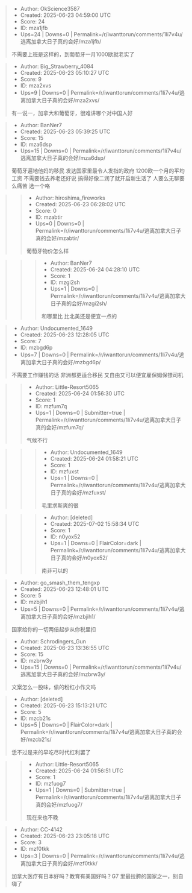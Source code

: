 > - Author: OkScience3587
> - Created: 2025-06-23 04:59:00 UTC
> - Score: 24
> - ID: mza1jfb
> - Ups=24 | Downs=0 | Permalink=/r/iwanttorun/comments/1li7v4u/逃离加拿大日子真的会好/mza1jfb/
>
> 不需要上班是这样的，到葡萄牙一月1000欧就老实了

> - Author: Big_Strawberry_4084
> - Created: 2025-06-23 05:10:27 UTC
> - Score: 9
> - ID: mza2xvs
> - Ups=9 | Downs=0 | Permalink=/r/iwanttorun/comments/1li7v4u/逃离加拿大日子真的会好/mza2xvs/
>
> 有一说一，加拿大和葡萄牙，很难讲哪个对中国人好

> - Author: BanNer7
> - Created: 2025-06-23 05:39:25 UTC
> - Score: 15
> - ID: mza6dsp
> - Ups=15 | Downs=0 | Permalink=/r/iwanttorun/comments/1li7v4u/逃离加拿大日子真的会好/mza6dsp/
>
> 葡萄牙遍地他妈的移民
> 发达国家里最令人发指的政府
> 1200欧一个月的平均工资
> 不需要钱去养老还好说
> 搞得好像二润了就开启新生活了
> 人要么无聊要么痛苦 选一个咯

>> - Author: hiroshima_fireworks
>> - Created: 2025-06-23 06:28:02 UTC
>> - Score: 0
>> - ID: mzabtir
>> - Ups=0 | Downs=0 | Permalink=/r/iwanttorun/comments/1li7v4u/逃离加拿大日子真的会好/mzabtir/
>>
>> 葡萄牙物价怎么样

>>> - Author: BanNer7
>>> - Created: 2025-06-24 04:28:10 UTC
>>> - Score: 1
>>> - ID: mzgi2sh
>>> - Ups=1 | Downs=0 | Permalink=/r/iwanttorun/comments/1li7v4u/逃离加拿大日子真的会好/mzgi2sh/
>>>
>>> 和哪里比
>>> 比北美还是便宜一点的

> - Author: Undocumented_1649
> - Created: 2025-06-23 12:28:05 UTC
> - Score: 7
> - ID: mzbgd6p
> - Ups=7 | Downs=0 | Permalink=/r/iwanttorun/comments/1li7v4u/逃离加拿大日子真的会好/mzbgd6p/
>
> 不需要工作赚钱的话 非洲都更适合移民 又自由又可以便宜雇保姆保镖司机

>> - Author: Little-Resort5065
>> - Created: 2025-06-24 01:56:30 UTC
>> - Score: 1
>> - ID: mzfum7q
>> - Ups=1 | Downs=0 | Submitter=true | Permalink=/r/iwanttorun/comments/1li7v4u/逃离加拿大日子真的会好/mzfum7q/
>>
>> 气候不行

>>> - Author: Undocumented_1649
>>> - Created: 2025-06-24 01:58:21 UTC
>>> - Score: 1
>>> - ID: mzfuxst
>>> - Ups=1 | Downs=0 | Permalink=/r/iwanttorun/comments/1li7v4u/逃离加拿大日子真的会好/mzfuxst/
>>>
>>> 毛里求斯爽的很

>>> - Author: [deleted]
>>> - Created: 2025-07-02 15:58:34 UTC
>>> - Score: 1
>>> - ID: n0yox52
>>> - Ups=1 | Downs=0 | FlairColor=dark | Permalink=/r/iwanttorun/comments/1li7v4u/逃离加拿大日子真的会好/n0yox52/
>>>
>>> 南非可以的

> - Author: go_smash_them_tengxp
> - Created: 2025-06-23 12:48:01 UTC
> - Score: 5
> - ID: mzbjih1
> - Ups=5 | Downs=0 | Permalink=/r/iwanttorun/comments/1li7v4u/逃离加拿大日子真的会好/mzbjih1/
>
> 国家给你的一切两倍起步从你税里扣

> - Author: Schrodingers_Gun
> - Created: 2025-06-23 13:36:55 UTC
> - Score: 15
> - ID: mzbrw3y
> - Ups=15 | Downs=0 | Permalink=/r/iwanttorun/comments/1li7v4u/逃离加拿大日子真的会好/mzbrw3y/
>
> 文案怎么一股味，偷的粉红小作文吗

> - Author: [deleted]
> - Created: 2025-06-23 15:13:21 UTC
> - Score: 5
> - ID: mzcb21s
> - Ups=5 | Downs=0 | FlairColor=dark | Permalink=/r/iwanttorun/comments/1li7v4u/逃离加拿大日子真的会好/mzcb21s/
>
> 恁不过是来的早吃尽时代红利罢了

>> - Author: Little-Resort5065
>> - Created: 2025-06-24 01:56:51 UTC
>> - Score: 1
>> - ID: mzfuog7
>> - Ups=1 | Downs=0 | Submitter=true | Permalink=/r/iwanttorun/comments/1li7v4u/逃离加拿大日子真的会好/mzfuog7/
>>
>> 现在来也不晚

> - Author: CC-4142
> - Created: 2025-06-23 23:05:18 UTC
> - Score: 3
> - ID: mzf0tkk
> - Ups=3 | Downs=0 | Permalink=/r/iwanttorun/comments/1li7v4u/逃离加拿大日子真的会好/mzf0tkk/
>
> 加拿大医疗有日本好吗？教育有美国好吗？G7 里最拉胯的国家之一，别自嗨了
